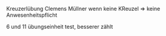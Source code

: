 Kreuzerlübung
Clemens Müllner
wenn keine KReuzel => keine Anwesenheitspflicht

6 und 11 übungseinheit test, besserer zählt

